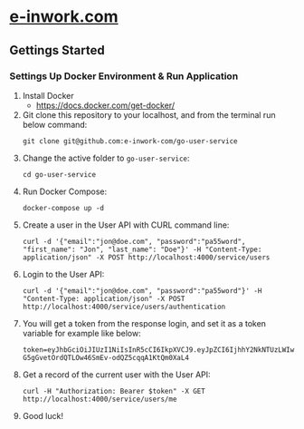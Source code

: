 # [e-inwork.com](https://e-inwork.com)

## Gettings Started
### Settings Up Docker Environment & Run Application
1. Install Docker
    - https://docs.docker.com/get-docker/
2. Git clone this repository to your localhost, and from the terminal run below command:
   ```
   git clone git@github.com:e-inwork-com/go-user-service
   ```
3. Change the active folder to `go-user-service`:
   ```
   cd go-user-service
   ```
4. Run Docker Compose:
   ```
   docker-compose up -d
   ```
5. Create a user in the User API with CURL command line:  
    ```
    curl -d '{"email":"jon@doe.com", "password":"pa55word", "first_name": "Jon", "last_name": "Doe"}' -H "Content-Type: application/json" -X POST http://localhost:4000/service/users
    ```
6. Login to the User API:
   ```
   curl -d '{"email":"jon@doe.com", "password":"pa55word"}' -H "Content-Type: application/json" -X POST http://localhost:4000/service/users/authentication
   ```
7. You will get a token from the response login, and set it as a token variable for example like below:
   ```
   token=eyJhbGciOiJIUzI1NiIsInR5cCI6IkpXVCJ9.eyJpZCI6IjhhY2NkNTUzLWIwZTgtNDYxNC1iOTY0LTA5MTYyODhkMmExOCIsImV4cCI6MTY3MjUyMTQ1M30.S-G5gGvetOrdQTLOw46SmEv-odQZ5cqqA1KtQm0XaL4
   ```
8. Get a record of the current user with the User API:
   ```
   curl -H "Authorization: Bearer $token" -X GET http://localhost:4000/service/users/me
   ```
9. Good luck!
